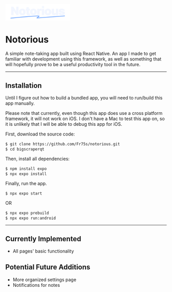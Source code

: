 <img src="assets/images/logo_dark.png" width="40%" title="Notorious Logo">

# Notorious

A simple note-taking app built using React Native. An app I made to get familiar with development using this framework, as well as something that will hopefully prove to be a useful productivity tool in the future.

***

## Installation

Until I figure out how to build a bundled app, you will need to run/build this app manually.

Please note that currently, even though this app does use a cross platform framework, it will not work on iOS. I don't have a Mac to test this app on, so it is unlikely that I will be able to debug this app for iOS.

First, download the source code:

```
$ git clone https://github.com/Fr75s/notorious.git
$ cd bigscraperqt
```

Then, install all dependencies:

```
$ npm install expo
$ npx expo install
```

Finally, run the app.

```
$ npx expo start
```

OR

```
$ npx expo prebuild
$ npx expo run:android
```

***

## Currently Implemented

- All pages' basic functionality

## Potential Future Additions

- More organized settings page
- Notifications for notes
